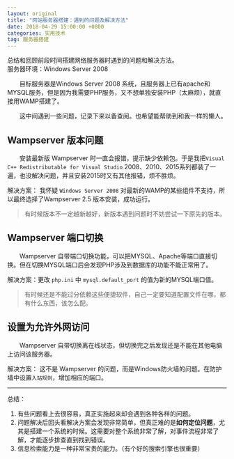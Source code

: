 ```yaml
---
layout: original
title: "网站服务器搭建：遇到的问题及解决方法"
date: 2018-04-29 15:00:00 +0800 
categories: 实用技术
tag: 服务器搭建
---
```


总结和回顾前段时间搭建网络服务器时遇到的问题和解决方法。
<br/>服务器环境：Windows Server 2008

<!-- more -->

&emsp;&emsp;目标服务器是Windows Server 2008 系统，且服务器上已有apache和MYSQL服务，但是因为我需要PHP服务，又不想单独安装PHP（太麻烦），就直接用WAMP搭建了。

&emsp;&emsp;这中间遇到一些问题，记录下来以备查阅。也希望能帮助到和我一样的懒人。

## Wampserver 版本问题

&emsp;&emsp;安装最新版 Wampserver 时一直会报错，提示缺少依赖包。于是我把`Visual C++ Redistributable for Visual Studio` 2008、2010、2015系列都装了一遍，也没解决问题，并且安装2015时又有其他报错，烦不胜烦。

解决方案： 我怀疑 `Windows Server 2008` 对最新的WAMP的某些组件不支持，所以最终选择了Wampserver 2.5 版本安装，成功运行。

> 有时候版本不一定越新越好，新版本遇到问题时不妨尝试一下原先的版本。

## Wampserver 端口切换

&emsp;&emsp;Wampserver 自带端口切换功能，可以把MYSQL、Apache等端口直接切换。但在切换MYSQL端口后会发现PHP涉及到数据库的功能不能正常用了。

解决方案：更改 `php.ini` 中 `mysql.default_port` 的值为新的MYSQL端口值。

> 有时候还是不能过分依赖这些便捷软件，自己一定要知道配置文件在哪，都有什么东西，该怎么配。

## 设置为允许外网访问

&emsp;&emsp;Wampserver 自带切换离在线状态，但切换完之后发现还是不能在其他电脑上访问该服务器。

解决方案： 这不是 Wampserver 的问题，而是Windows防火墙的问题。在防护墙中设置`入站规则`，增加相应的端口。

**********************

总结：
1. 有些问题看上去很容易，真正实施起来却会遇到各种各样的问题。
2. 问题解决后回头看解决方案会发现非常简单，但真正难的是**如何定位问题**，尤其是搭建一个系统的时候。这需要对整个系统非常了解，对事件流程非常了解，才能逐步排查直到找到错误。
3. 信息检索能力是一种非常宝贵的能力。（有个好的搜索引擎也很重要）